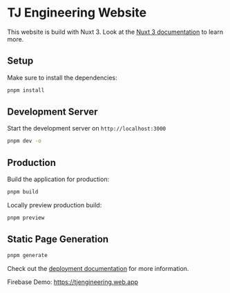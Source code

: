 # TJ Engineering Website

This website is build with Nuxt 3. Look at the [Nuxt 3 documentation](https://nuxt.com/docs/getting-started/introduction) to learn more.

## Setup

Make sure to install the dependencies:

```bash
pnpm install
```

## Development Server

Start the development server on `http://localhost:3000`

```bash
pnpm dev -o
```

## Production

Build the application for production:

```bash
pnpm build
```

Locally preview production build:

```bash
pnpm preview
```

## Static Page Generation

```bash
pnpm generate
```

Check out the [deployment documentation](https://nuxt.com/docs/getting-started/deployment) for more information.


Firebase Demo: https://tjengineering.web.app
